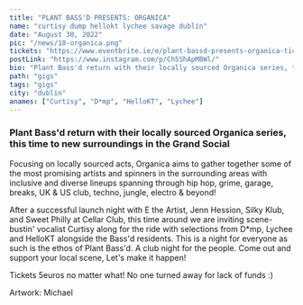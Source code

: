 ```yaml
---
title: "PLANT BASS'D PRESENTS: ORGANICA"
name: "curtisy dump hellokt lychee savage dublin"
date: "August 30, 2022"
pic: "/news/18-organica.png"
tickets: "https://www.eventbrite.ie/e/plant-bassd-presents-organica-tickets-399512531737"
postLink: "https://www.instagram.com/p/Ch5ShApMBWl/"
bio: "Plant Bass'd return with their locally sourced Organica series, this time to new surroundings in the Grand Social"
path: "gigs"
tags: "gigs"
city: "dublin"
anames: ["Curtisy", "D*mp", "HelloKT", "Lychee"]
---
```


### Plant Bass'd return with their locally sourced Organica series, this time to new surroundings in the Grand Social

Focusing on locally sourced acts, Organica aims to gather together some of the most promising artists and spinners in the surrounding areas with inclusive and diverse lineups spanning through hip hop, grime, garage, breaks, UK & US club, techno, jungle, electro & beyond!

After a successful launch night with E the Artist, Jenn Hession, Silky Klub, and Sweet Philly at Cellar Club, this time around we are inviting scene-bustin' vocalist Curtisy along for the ride with selections from D\*mp, Lychee and HelloKT alongside the Bass'd residents. This is a night for everyone as such is the ethos of Plant Bass'd. A club night for the people. Come out and support your local scene, Let's make it happen!

Tickets 5euros no matter what! No one turned away for lack of funds :)

Artwork: Michael
